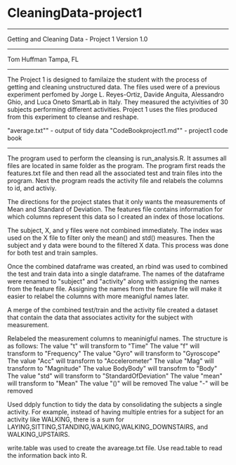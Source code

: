 CleaningData-project1
=====================
***********************************************************************************************

Getting and Cleaning Data - Project 1
Version 1.0

***********************************************************************************************

Tom Huffman
Tampa, FL

***********************************************************************************************
The Project 1 is designed to familaize the student with the process of getting and cleaning unstructured
data. The files used were of a previous experiment perfomed by Jorge L. Reyes-Ortiz, Davide Anguita, Alessandro Ghio, and Luca Oneto SmartLab in Italy. They measured the actyivities of 30 subjects performing different activities. Project 1 uses the files produced from this experiment to cleanse and reshape.

"average.txt"" - output of tidy data
"CodeBookproject1.md"" - project1 code book
***********************************************************************************************

The program used to perform the cleansing is run_analysis.R. It assumes all files are located in same folder as the program.
The program first reads the features.txt file and then read all the associated test and train files into the program. 
Next the program reads the activity file and relabels the columns to id, and activiy.

The directions for the project states that it only wants the measurements of Mean and Standard of Deviation. The features file contains information for which columns represent this data so I created an index of those locations.

The subject, X, and y files were not combined immediately. The index was used on the X file to filter only the mean() and std() measures. Then the subject and y data were bound to the filtered X data.
This process was done for both test and train samples.

Once the combined dataframe was created, an rbind was used to combined the test and train data into a single dataframe. 
The names of the dataframe were renamed to "subject" and "activity" along with assigning the names from the feature file. Assigning the names from the feature file will make it easier to relabel the columns with more meanigful names later.

A merge of the combined test/train  and the activity file created a dataset that contain the data that associates activity for the subject with measurement. 

Relabeled the measurement columns to meaninigful names. The structure is as follows:
        The value "t" will transform to "Time"
        The value "f" will transform to "Frequency"
        The value "Gyro" will transform to "Gyroscope"
        The value "Acc" will transform to "Accelerometer"
        The value "Mag" will transform to "Magnitude"
        The value BodyBody" will transofrm to "Body"
        The value "std" will transform to "StandardOfDeviation"
        The value "mean" will transform to "Mean"
        The value "()" will be removed
        The value "-" will be removed

Used ddply function to tidy the data by consolidating the subjects a single activity. For example, instead of having multiple entries for a subject for an activity like WALKING, there is a sum for LAYING,SITTING,STANDING,WALKING,WALKING_DOWNSTAIRS, and WALKING_UPSTAIRS. 

write.table was used to create the avareage.txt file. Use read.table to read the information back into R.
